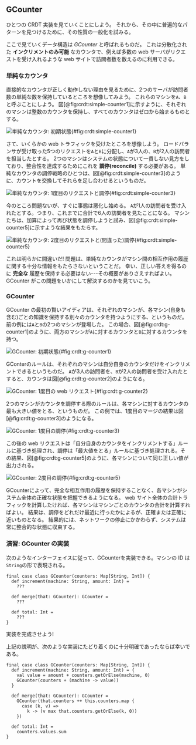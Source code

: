 ## GCounter

ひとつの CRDT 実装を見ていくことにしよう。
それから、その中に普遍的なパターンを見つけるために、その性質の一般化を試みる。

ここで見ていくデータ構造は *GCounter* と呼ばれるものだ。
これは分散化された **インクリメントのみ可能** なカウンタで、例えば多数の web サーバがリクエストを受け入れるような web サイトで訪問者数を数えるのに利用できる。

### 単純なカウンタ

直接的なカウンタが正しく動作しない理由を見るために、2つのサーバが訪問者数の単純な数を保持しているところを想像してみよう。
これらのマシンを`A`、`B`と呼ぶことにしよう。
図[@fig:crdt:simple-counter1]に示すように、それぞれのマシンは整数のカウンタを保持し、すべてのカウンタはゼロから始まるものとする。

![単純なカウンタ: 初期状態](src/pages/case-studies/crdt/simple-counter1.pdf+svg){#fig:crdt:simple-counter1}

さて、いくらかの web トラフィックを受けたところを想像しよう。
ロードバランサが受け取った5つのリクエストを`A`と`B`に分配し、`A`が3人の、`B`が2人の訪問者を担当したとする。
2つのマシンはシステムの状態について一貫しない見方をしており、整合性を達成するためにこれを **調停(reconcile)** する必要がある。
単純なカウンタの調停戦略のひとつは、図[@fig:crdt:simple-counter3]のように、カウントを交換してそれらを足し合わせるというものだ。

![単純なカウンタ: 1度目のリクエストと調停](src/pages/case-studies/crdt/simple-counter3.pdf+svg){#fig:crdt:simple-counter3}

今のところ問題ないが、すぐに事態は悪化し始める。
`A`が1人の訪問者を受け入れたとする。つまり、これまでに合計で6人の訪問者を見たことになる。
マシンたちは、加算によって再び状態を調停しようと試み、図[@fig:crdt:simple-counter5]に示すような結果をもたらす。

![単純なカウンタ: 2度目のリクエストと(間違った)調停](src/pages/case-studies/crdt/simple-counter5.pdf+svg){#fig:crdt:simple-counter5}

これは明らかに間違いだ!
問題は、単純なカウンタがマシン間の相互作用の履歴に関する十分な情報をもたらさないということだ。
幸い、正しい答えを得るのに **完全な** 履歴を保持する必要はない---その概要がありさえすればよい。
GCounter がこの問題をいかにして解決するのかを見ていこう。

### GCounter

GCounter の最初の賢いアイディアは、それぞれのマシンが、各マシン(自身も含む)ごとの知識を保持する別々のカウンタを持つようにする、というものだ。
前の例には`A`と`B`の2つのマシンが登場した。
この場合、図[@fig:crdt:g-counter1]のように、両方のマシンが`A`に対するカウンタと`B`に対するカウンタを持つ。

![GCounter: 初期状態](src/pages/case-studies/crdt/g-counter1.pdf+svg){#fig:crdt:g-counter1}

GConterのルールは、それぞれのマシンは自分自身のカウンタだけをインクリメントできるというものだ。
`A`が3人の訪問者を、`B`が2人の訪問者を受け入れたとすると、カウンタは図[@fig:crdt:g-counter2]のようになる。

![GCounter: 1度目の web リクエスト](src/pages/case-studies/crdt/g-counter2.pdf+svg){#fig:crdt:g-counter2}

2つのマシンがカウンタを調停する際のルールは、各マシンに対するカウンタの最も大きい値をとる、というものだ。
この例では、1度目のマージの結果は図[@fig:crdt:g-counter3]のようになる。

![GCounter: 1度目の調停](src/pages/case-studies/crdt/g-counter3.pdf+svg){#fig:crdt:g-counter3}

この後の web リクエストは「自分自身のカウンタをインクリメントする」ルールに基づき処理され、調停は「最大値をとる」ルールに基づき処理される。その結果、図[@fig:crdt:g-counter5]のように、各マシンについて同じ正しい値が出力される。

![GCounter: 2度目の調停](src/pages/case-studies/crdt/g-counter5.pdf+svg){#fig:crdt:g-counter5}

GCounterによって、完全な相互作用の履歴を保持することなく、各マシンがシステム全体の正確な状態を把握できるようになる。
web サイト全体の合計トラフィックを計算したければ、各マシンはマシンごとのカウンタの合計を計算すればよい。
結果は、調停をどれだけ最近に行ったかによるが、正確または正確に近いものとなる。
結果的には、ネットワークの停止にかかわらず、システムは常に整合的な状態に収束する。

### 演習: GCounter の実装

次のようなインターフェイスに従って、GCounterを実装できる。マシンの ID は`String`の形で表現される。

```tut:book:silent
final case class GCounter(counters: Map[String, Int]) {
  def increment(machine: String, amount: Int) =
    ???

  def merge(that: GCounter): GCounter =
    ???

  def total: Int =
    ???
}
```

実装を完成させよう!

<div class="solution">
上記の説明が、次のような実装にたどり着くのに十分明確であったならば幸いである。

```tut:book:silent
final case class GCounter(counters: Map[String, Int]) {
  def increment(machine: String, amount: Int) = {
    val value = amount + counters.getOrElse(machine, 0)
    GCounter(counters + (machine -> value))
  }

  def merge(that: GCounter): GCounter =
    GCounter(that.counters ++ this.counters.map {
      case (k, v) =>
        k -> (v max that.counters.getOrElse(k, 0))
    })

  def total: Int =
    counters.values.sum
}
```
</div>

